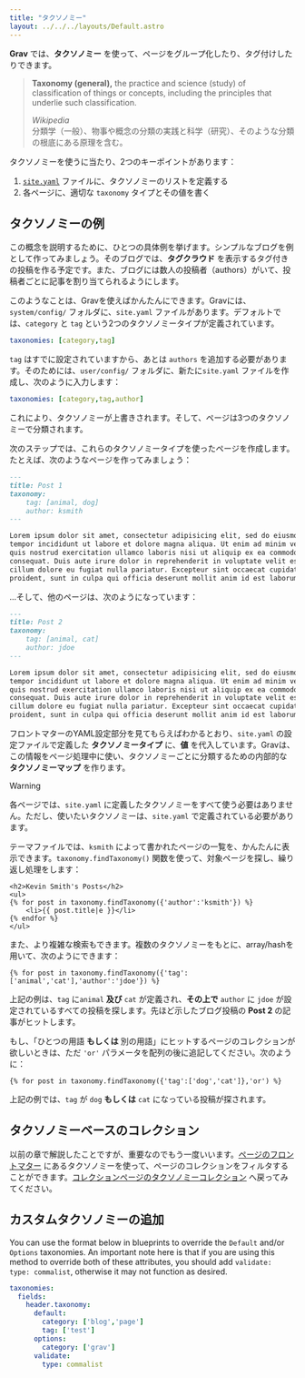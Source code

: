 ```yaml
---
title: "タクソノミー"
layout: ../../../layouts/Default.astro
---
```


**Grav** では、**タクソノミー** を使って、ページをグループ化したり、タグ付けしたりできます。

> **Taxonomy (general),** the practice and science (study) of classification of things or concepts, including the principles that underlie such classification.  
>
> <cite>Wikipedia</cite>  
> 分類学（一般）、物事や概念の分類の実践と科学（研究）、そのような分類の根底にある原理を含む。

タクソノミーを使うに当たり、2つのキーポイントがあります：

1. [`site.yaml`](../../01.basics/05.grav-configuration) ファイルに、タクソノミーのリストを定義する
2. 各ページに、適切な `taxonomy` タイプとその値を書く

<h2 id="taxonomy-example">タクソノミーの例</h2>

この概念を説明するために、ひとつの具体例を挙げます。シンプルなブログを例として作ってみましょう。そのブログでは、**タグクラウド** を表示するタグ付きの投稿を作る予定です。また、ブログには数人の投稿者（authors）がいて、投稿者ごとに記事を割り当てられるようにします。

このようなことは、Gravを使えばかんたんにできます。Gravには、`system/config/` フォルダに、`site.yaml` ファイルがあります。デフォルトでは、`category` と `tag` という2つのタクソノミータイプが定義されています。

```yaml
taxonomies: [category,tag]
```

`tag` はすでに設定されていますから、あとは `authors` を追加する必要があります。そのためには、`user/config/` フォルダに、新たに`site.yaml` ファイルを作成し、次のように入力します：

```yaml
taxonomies: [category,tag,author]
```

これにより、タクソノミーが上書きされます。そして、ページは3つのタクソノミーで分類されます。

次のステップでは、これらのタクソノミータイプを使ったページを作成します。たとえば、次のようなページを作ってみましょう：

```markdown
---
title: Post 1
taxonomy:
    tag: [animal, dog]
    author: ksmith
---

Lorem ipsum dolor sit amet, consectetur adipisicing elit, sed do eiusmod
tempor incididunt ut labore et dolore magna aliqua. Ut enim ad minim veniam,
quis nostrud exercitation ullamco laboris nisi ut aliquip ex ea commodo
consequat. Duis aute irure dolor in reprehenderit in voluptate velit esse
cillum dolore eu fugiat nulla pariatur. Excepteur sint occaecat cupidatat non
proident, sunt in culpa qui officia deserunt mollit anim id est laborum.
```

...そして、他のページは、次のようになっています：

```markdown
---
title: Post 2
taxonomy:
    tag: [animal, cat]
    author: jdoe
---

Lorem ipsum dolor sit amet, consectetur adipisicing elit, sed do eiusmod
tempor incididunt ut labore et dolore magna aliqua. Ut enim ad minim veniam,
quis nostrud exercitation ullamco laboris nisi ut aliquip ex ea commodo
consequat. Duis aute irure dolor in reprehenderit in voluptate velit esse
cillum dolore eu fugiat nulla pariatur. Excepteur sint occaecat cupidatat non
proident, sunt in culpa qui officia deserunt mollit anim id est laborum.
```

フロントマターのYAML設定部分を見てもらえばわかるとおり、`site.yaml` の設定ファイルで定義した **タクソノミータイプ** に、**値** を代入しています。Gravは、この情報をページ処理中に使い、タクソノミーごとに分類するための内部的な **タクソノミーマップ** を作ります。

> [!Warning]  
> 各ページでは、`site.yaml` に定義したタクソノミーをすべて使う必要はありません。ただし、使いたいタクソノミーは、`site.yaml` で定義されている必要があります。

テーマファイルでは、`ksmith` によって書かれたページの一覧を、かんたんに表示できます。`taxonomy.findTaxonomy()` 関数を使って、対象ページを探し、繰り返し処理をします：

```twig
<h2>Kevin Smith's Posts</h2>
<ul>
{% for post in taxonomy.findTaxonomy({'author':'ksmith'}) %}
    <li>{{ post.title|e }}</li>
{% endfor %}
</ul>
```

また、より複雑な検索もできます。複数のタクソノミーをもとに、array/hashを用いて、次のようにできます：

```twig
{% for post in taxonomy.findTaxonomy({'tag':['animal','cat'],'author':'jdoe'}) %}
```

上記の例は、`tag` に`animal` **及び** `cat` が定義され、**その上で** `author` に `jdoe` が設定されているすべての投稿を探します。先ほど示したブログ投稿の **Post 2** の記事がヒットします。

もし、「ひとつの用語 **もしくは** 別の用語」にヒットするページのコレクションが欲しいときは、ただ `'or'` パラメータを配列の後に追記してください。次のように：

```twig
{% for post in taxonomy.findTaxonomy({'tag':['dog','cat']},'or') %}
```

上記の例では、`tag` が `dog` **もしくは** `cat` になっている投稿が探されます。


<h2 id="taxonomy-based-collections">タクソノミーベースのコレクション</h2>

以前の章で解説したことですが、重要なのでもう一度いいます。[ページのフロントマター](../02.headers) にあるタクソノミーを使って、ページのコレクションをフィルタすることができます。[コレクションページのタクソノミーコレクション](../03.collections/#taxonomy-collections) へ戻ってみてください。

<h2 id="adding-custom-taxonomy-values-in-default-and-options">カスタムタクソノミーの追加</h2>

You can use the format below in blueprints to override the `Default` and/or `Options` taxonomies. An important note here is that if you are using this method to override both of these attributes, you should add `validate: type: commalist`, otherwise it may not function as desired.

```yaml
taxonomies:
  fields:
    header.taxonomy:
      default:
        category: ['blog','page']
        tag: ['test']
      options:
        category: ['grav']
      validate:
        type: commalist
```

